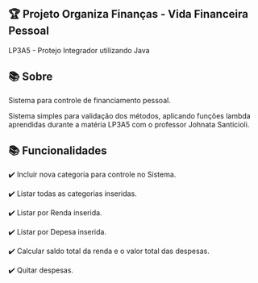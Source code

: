 ## 🏆 Projeto Organiza Finanças - Vida Financeira Pessoal
LP3A5 - Protejo Integrador utilizando Java

## 📚 Sobre 
Sistema para controle de financiamento pessoal. 

Sistema simples para validação dos métodos, aplicando funções lambda aprendidas durante a matéria LP3A5 com o professor Johnata Santicioli.


## 📚 Funcionalidades 

✔️ Incluir nova categoria para controle no Sistema.

✔️ Listar todas as categorias inseridas.

✔️ Listar por Renda inserida. 

✔️ Listar por Depesa inserida. 

✔️ Calcular saldo total da renda e o valor total das despesas.

✔️ Quitar despesas. 


